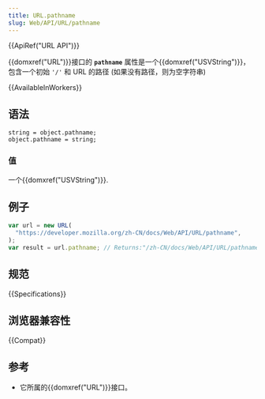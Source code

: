 ```yaml
---
title: URL.pathname
slug: Web/API/URL/pathname
---
```


{{ApiRef("URL API")}}

{{domxref("URL")}}接口的 **`pathname`** 属性是一个{{domxref("USVString")}}，包含一个初始 `'/'` 和 URL 的路径 (如果没有路径，则为空字符串)

{{AvailableInWorkers}}

## 语法

```plain
string = object.pathname;
object.pathname = string;
```

### 值

一个{{domxref("USVString")}}.

## 例子

```js
var url = new URL(
  "https://developer.mozilla.org/zh-CN/docs/Web/API/URL/pathname",
);
var result = url.pathname; // Returns:"/zh-CN/docs/Web/API/URL/pathname"
```

## 规范

{{Specifications}}

## 浏览器兼容性

{{Compat}}

## 参考

- 它所属的{{domxref("URL")}}接口。
